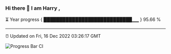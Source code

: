 ### Hi there 👋 I am Harry , 

⏳ Year progress { ████████████████████████████▁▁ } 95.66 %

---

⏰ Updated on Fri, 16 Dec 2022 03:26:17 GMT

![Progress Bar CI](https://github.com/duykhang68/duykhang68/workflows/Progress%20Bar%20CI/badge.svg)
